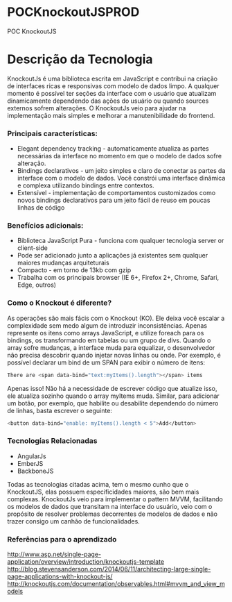 # POCKnockoutJSPROD
POC KnockoutJS

# Descrição da Tecnologia

KnockoutJs é uma biblioteca escrita em JavaScript e contribui na criação de interfaces ricas e responsivas com modelo de dados limpo. A qualquer momento é possível ter seções da interface com o usuário que atualizam dinamicamente dependendo das ações do usuário ou quando sources externos sofrem alterações. O KnockoutJs veio para ajudar na implementação mais simples e melhorar a manutenibilidade do frontend.

### Principais características:
 - Elegant dependency tracking - automaticamente atualiza as partes necessárias da interface no momento em que o modelo de dados sofre alteração.
 - Bindings declarativos - um jeito simples e claro de conectar as partes da interface com o modelo de dados. Você constrói uma interface dinâmica e complexa utilizando bindings entre contextos.
 - Extensível - implementação de comportamentos customizados como novos bindings declarativos para um jeito fácil de reuso em poucas linhas de código


### Benefícios adicionais:

 - Biblioteca JavaScript Pura - funciona com qualquer tecnologia server or client-side
 - Pode ser adicionado junto a aplicações já existentes sem qualquer maiores mudanças arquiteturais
 - Compacto - em torno de 13kb com gzip
 - Trabalha com os principais browser (IE 6+, Firefox 2+, Chrome, Safari, Edge, outros)

### Como o Knockout é diferente?

As operações são mais fácis com o Knockout (KO). Ele deixa você escalar a complexidade sem medo algum de introduzir inconsistências. Apenas represente os itens como arrays JavaScript, e utilize foreach para os bindings, os transformando em tabelas ou um grupo de divs. Quando o array sofre mudanças, a interface muda para equalizar, o desenvolvedor não precisa descobrir quando injetar novas linhas ou onde. Por exemplo, é possível declarar um bind de um SPAN para exibir o número de itens:

```sh
There are <span data-bind="text:myItems().length"></span> items
```
Apenas isso! Não há a necessidade de escrever código que atualize isso, ele atualiza sozinho quando o array myItems muda. Similar, para adicionar um botão, por exemplo, que habilite ou desabilite dependendo do número de linhas, basta escrever o seguinte:


```sh
<button data-bind="enable: myItems().length < 5">Add</button>
```

### Tecnologías Relacionadas


* AngularJs
* EmberJS
* BackboneJS

Todas as tecnologias citadas acima, tem o mesmo cunho que o KnockoutJS, elas possuem especificidades maiores, são bem mais complexas. KnockoutJs veio para implementar o pattern MVVM, facilitando os modelos de dados que transitam na interface do usuário, veio com o propósito de resolver problemas decorrentes de modelos de dados e não trazer consigo um canhão de funcionalidades.

### Referências para o aprendizado

http://www.asp.net/single-page-application/overview/introduction/knockoutjs-template
http://blog.stevensanderson.com/2014/06/11/architecting-large-single-page-applications-with-knockout-js/
http://knockoutjs.com/documentation/observables.html#mvvm_and_view_models

